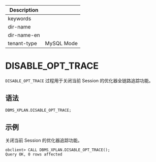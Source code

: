 | Description   |                 |
|---------------|-----------------|
| keywords      |                 |
| dir-name      |                 |
| dir-name-en   |                 |
| tenant-type   | MySQL Mode      |

# DISABLE_OPT_TRACE

`DISABLE_OPT_TRACE` 过程用于关闭当前 Session 的优化器全链路追踪功能。

## 语法

```sql
DBMS_XPLAN.DISABLE_OPT_TRACE;
```

## 示例

关闭当前 Session 的优化器追踪功能。

```shell
obclient> CALL DBMS_XPLAN.DISABLE_OPT_TRACE();
Query OK, 0 rows affected 
```

